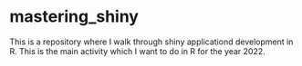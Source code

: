 # mastering_shiny
This is a repository where I walk through shiny  applicationd development in R. This is the main activity which I want to do in R for the year 2022.
